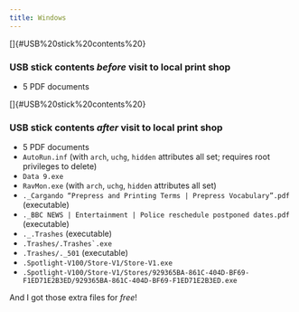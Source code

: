 ```yaml
---
title: Windows
---
```


[]{#USB%20stick%20contents%20}

### USB stick contents *before* visit to local print shop

-   5 PDF documents

[]{#USB%20stick%20contents%20}

### USB stick contents *after* visit to local print shop

-   5 PDF documents
-   `AutoRun.inf` (with `arch`, `uchg`, `hidden` attributes all set; requires root privileges to delete)
-   `Data 9.exe`
-   `RavMon.exe` (with `arch`, `uchg`, `hidden` attributes all set)
-   `._Cargando “Prepress and Printing Terms | Prepress Vocabulary”.pdf` (executable)
-   `._BBC NEWS | Entertainment | Police reschedule postponed dates.pdf` (executable)
-   `._.Trashes` (executable)
-   `` .Trashes/.Trashes`.exe ``
-   `.Trashes/._501` (executable)
-   `.Spotlight-V100/Store-V1/Store-V1.exe`
-   `.Spotlight-V100/Store-V1/Stores/929365BA-861C-404D-BF69-F1ED71E2B3ED/929365BA-861C-404D-BF69-F1ED71E2B3ED.exe`

And I got those extra files for *free*!
